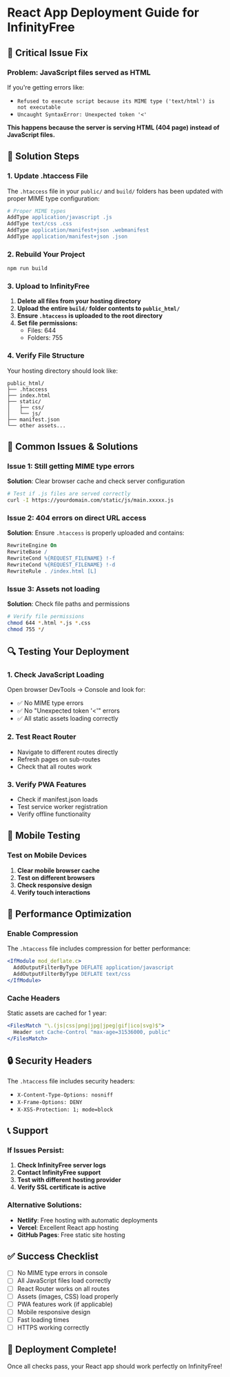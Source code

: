 # React App Deployment Guide for InfinityFree

## 🚨 Critical Issue Fix

### **Problem**: JavaScript files served as HTML
If you're getting errors like:
- `Refused to execute script because its MIME type ('text/html') is not executable`
- `Uncaught SyntaxError: Unexpected token '<'`

**This happens because the server is serving HTML (404 page) instead of JavaScript files.**

## 🔧 Solution Steps

### **1. Update .htaccess File**
The `.htaccess` file in your `public/` and `build/` folders has been updated with proper MIME type configuration:

```apache
# Proper MIME types
AddType application/javascript .js
AddType text/css .css
AddType application/manifest+json .webmanifest
AddType application/manifest+json .json
```

### **2. Rebuild Your Project**
```bash
npm run build
```

### **3. Upload to InfinityFree**
1. **Delete all files from your hosting directory**
2. **Upload the entire `build/` folder contents to `public_html/`**
3. **Ensure `.htaccess` is uploaded to the root directory**
4. **Set file permissions:**
   - Files: 644
   - Folders: 755

### **4. Verify File Structure**
Your hosting directory should look like:
```
public_html/
├── .htaccess
├── index.html
├── static/
│   ├── css/
│   └── js/
├── manifest.json
└── other assets...
```

## 🐛 Common Issues & Solutions

### **Issue 1: Still getting MIME type errors**
**Solution**: Clear browser cache and check server configuration
```bash
# Test if .js files are served correctly
curl -I https://yourdomain.com/static/js/main.xxxxx.js
```

### **Issue 2: 404 errors on direct URL access**
**Solution**: Ensure `.htaccess` is properly uploaded and contains:
```apache
RewriteEngine On
RewriteBase /
RewriteCond %{REQUEST_FILENAME} !-f
RewriteCond %{REQUEST_FILENAME} !-d
RewriteRule . /index.html [L]
```

### **Issue 3: Assets not loading**
**Solution**: Check file paths and permissions
```bash
# Verify file permissions
chmod 644 *.html *.js *.css
chmod 755 */
```

## 🔍 Testing Your Deployment

### **1. Check JavaScript Loading**
Open browser DevTools → Console and look for:
- ✅ No MIME type errors
- ✅ No "Unexpected token '<'" errors
- ✅ All static assets loading correctly

### **2. Test React Router**
- Navigate to different routes directly
- Refresh pages on sub-routes
- Check that all routes work

### **3. Verify PWA Features**
- Check if manifest.json loads
- Test service worker registration
- Verify offline functionality

## 📱 Mobile Testing

### **Test on Mobile Devices**
1. **Clear mobile browser cache**
2. **Test on different browsers**
3. **Check responsive design**
4. **Verify touch interactions**

## 🚀 Performance Optimization

### **Enable Compression**
The `.htaccess` file includes compression for better performance:
```apache
<IfModule mod_deflate.c>
  AddOutputFilterByType DEFLATE application/javascript
  AddOutputFilterByType DEFLATE text/css
</IfModule>
```

### **Cache Headers**
Static assets are cached for 1 year:
```apache
<FilesMatch "\.(js|css|png|jpg|jpeg|gif|ico|svg)$">
  Header set Cache-Control "max-age=31536000, public"
</FilesMatch>
```

## 🔒 Security Headers

The `.htaccess` file includes security headers:
- `X-Content-Type-Options: nosniff`
- `X-Frame-Options: DENY`
- `X-XSS-Protection: 1; mode=block`

## 📞 Support

### **If Issues Persist:**
1. **Check InfinityFree server logs**
2. **Contact InfinityFree support**
3. **Test with different hosting provider**
4. **Verify SSL certificate is active**

### **Alternative Solutions:**
- **Netlify**: Free hosting with automatic deployments
- **Vercel**: Excellent React app hosting
- **GitHub Pages**: Free static site hosting

## ✅ Success Checklist

- [ ] No MIME type errors in console
- [ ] All JavaScript files load correctly
- [ ] React Router works on all routes
- [ ] Assets (images, CSS) load properly
- [ ] PWA features work (if applicable)
- [ ] Mobile responsive design
- [ ] Fast loading times
- [ ] HTTPS working correctly

## 🎉 Deployment Complete!

Once all checks pass, your React app should work perfectly on InfinityFree! 
